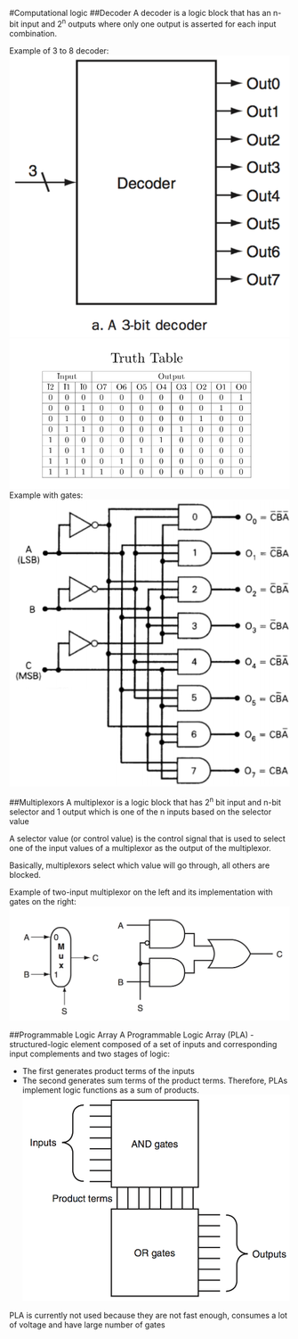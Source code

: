 #Computational logic
##Decoder
A decoder is a logic block that has an n-bit input and
2<sup>n</sup> outputs where only one output is asserted for each input
combination.

Example of 3 to 8 decoder:
![picture of decoder][decoder]
![picture of decoder's truth table][decoder_truth_table]
Example with gates:
![picture of decoder with gates][decoder gates]

##Multiplexors
A multiplexor is a logic block that has 2<sup>n</sup> bit input and n-bit selector
and 1 output which is one of the n inputs based on the selector value 
 
A selector value (or control value) is the control signal
that is used to select one of the input values of a multiplexor as
the output of the multiplexor.

Basically, multiplexors select which value will go through, all others are blocked.

Example of two-input multiplexor on the left and its implementation with
gates on the right:
![picture of multiplexor][multiplexor]


##Programmable Logic Array
A Programmable Logic Array (PLA) - structured-logic element
composed of a set of inputs and corresponding input complements
and two stages of logic:
 * The first generates product terms of the inputs
 * The second generates sum terms of the product terms.
Therefore, PLAs implement logic functions as a sum of products.
![picture of pla][PLA]

PLA is currently not used because they are not fast enough, consumes a lot of voltage and have large number of gates




[PLA]: ./images/pla.png
[multiplexor]: ./images/multiplexor_example.png
[decoder]: ./images/decoder.png
[decoder_truth_table]: ./images/decoder_truth_table.png
[decoder gates]: ./images/decoder_gates.png